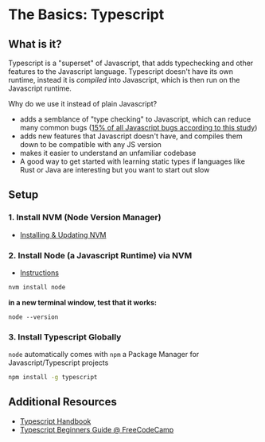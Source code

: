 # The Basics: Typescript

## What is it?
Typescript is a "superset" of Javascript, that adds typechecking and other features to the Javascript language. Typescript doesn't have its own runtime, instead it is _compiled_ into Javascript, which is then run on the Javascript runtime.

Why do we use it instead of plain Javascript?
- adds a semblance of "type checking" to Javascript, which can reduce many common bugs ([15% of all Javascript bugs according to this study](https://earlbarr.com/publications/typestudy.pdf))
- adds new features that Javascript doesn't have, and compiles them down to be compatible with any JS version
- makes it easier to understand an unfamiliar codebase
- A good way to get started with learning static types if languages like Rust or Java are interesting but you want to start out slow

## Setup
### 1. Install NVM (Node Version Manager)
- [Installing & Updating NVM](https://github.com/nvm-sh/nvm#installing-and-updating)

### 2. Install Node (a Javascript Runtime) via NVM
- [Instructions](https://github.com/nvm-sh/nvm#usage)
```sh
nvm install node
```
**in a new terminal window, test that it works:**
```
node --version
```

### 3. Install Typescript Globally
`node` automatically comes with `npm` a Package Manager for Javascript/Typescript projects
```sh
npm install -g typescript
```

## Additional Resources
- [Typescript Handbook](https://www.typescriptlang.org/docs/handbook/typescript-from-scratch.html)
- [Typescript Beginners Guide @ FreeCodeCamp](https://www.freecodecamp.org/news/learn-typescript-beginners-guide/)